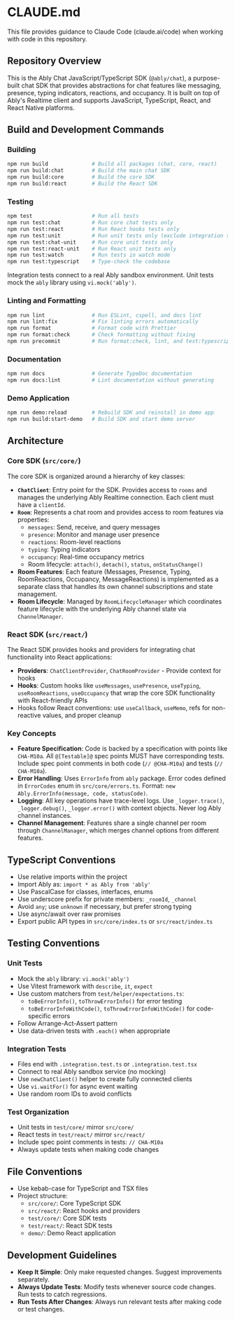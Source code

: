 # CLAUDE.md

This file provides guidance to Claude Code (claude.ai/code) when working with code in this repository.

## Repository Overview

This is the Ably Chat JavaScript/TypeScript SDK (`@ably/chat`), a purpose-built chat SDK that provides abstractions for chat features like messaging, presence, typing indicators, reactions, and occupancy. It is built on top of Ably's Realtime client and supports JavaScript, TypeScript, React, and React Native platforms.

## Build and Development Commands

### Building
```bash
npm run build              # Build all packages (chat, core, react)
npm run build:chat         # Build the main chat SDK
npm run build:core         # Build the core SDK
npm run build:react        # Build the React SDK
```

### Testing
```bash
npm test                   # Run all tests
npm run test:chat          # Run core chat tests only
npm run test:react         # Run React hooks tests only
npm run test:unit          # Run unit tests only (exclude integration tests)
npm run test:chat-unit     # Run core unit tests only
npm run test:react-unit    # Run React unit tests only
npm run test:watch         # Run tests in watch mode
npm run test:typescript    # Type-check the codebase
```

Integration tests connect to a real Ably sandbox environment. Unit tests mock the `ably` library using `vi.mock('ably')`.

### Linting and Formatting
```bash
npm run lint               # Run ESLint, cspell, and docs lint
npm run lint:fix           # Fix linting errors automatically
npm run format             # Format code with Prettier
npm run format:check       # Check formatting without fixing
npm run precommit          # Run format:check, lint, and test:typescript
```

### Documentation
```bash
npm run docs               # Generate TypeDoc documentation
npm run docs:lint          # Lint documentation without generating
```

### Demo Application
```bash
npm run demo:reload        # Rebuild SDK and reinstall in demo app
npm run build:start-demo   # Build SDK and start demo server
```

## Architecture

### Core SDK (`src/core/`)

The core SDK is organized around a hierarchy of key classes:

- **`ChatClient`**: Entry point for the SDK. Provides access to `rooms` and manages the underlying Ably Realtime connection. Each client must have a `clientId`.
- **`Room`**: Represents a chat room and provides access to room features via properties:
  - `messages`: Send, receive, and query messages
  - `presence`: Monitor and manage user presence
  - `reactions`: Room-level reactions
  - `typing`: Typing indicators
  - `occupancy`: Real-time occupancy metrics
  - Room lifecycle: `attach()`, `detach()`, `status`, `onStatusChange()`
- **Room Features**: Each feature (Messages, Presence, Typing, RoomReactions, Occupancy, MessageReactions) is implemented as a separate class that handles its own channel subscriptions and state management.
- **Room Lifecycle**: Managed by `RoomLifecycleManager` which coordinates feature lifecycle with the underlying Ably channel state via `ChannelManager`.

### React SDK (`src/react/`)

The React SDK provides hooks and providers for integrating chat functionality into React applications:

- **Providers**: `ChatClientProvider`, `ChatRoomProvider` - Provide context for hooks
- **Hooks**: Custom hooks like `useMessages`, `usePresence`, `useTyping`, `useRoomReactions`, `useOccupancy` that wrap the core SDK functionality with React-friendly APIs
- Hooks follow React conventions: use `useCallback`, `useMemo`, refs for non-reactive values, and proper cleanup

### Key Concepts

- **Feature Specification**: Code is backed by a specification with points like `CHA-M10a`. All `@[Testable]@` spec points MUST have corresponding tests. Include spec point comments in both code (`// @CHA-M10a`) and tests (`// CHA-M10a`).
- **Error Handling**: Uses `ErrorInfo` from `ably` package. Error codes defined in `ErrorCodes` enum in `src/core/errors.ts`. Format: `new Ably.ErrorInfo(message, code, statusCode)`.
- **Logging**: All key operations have trace-level logs. Use `_logger.trace()`, `_logger.debug()`, `_logger.error()` with context objects. Never log Ably channel instances.
- **Channel Management**: Features share a single channel per room through `ChannelManager`, which merges channel options from different features.

## TypeScript Conventions

- Use relative imports within the project
- Import Ably as: `import * as Ably from 'ably'`
- Use PascalCase for classes, interfaces, enums
- Use underscore prefix for private members: `_roomId`, `_channel`
- Avoid `any`; use `unknown` if necessary, but prefer strong typing
- Use async/await over raw promises
- Export public API types in `src/core/index.ts` or `src/react/index.ts`

## Testing Conventions

### Unit Tests
- Mock the `ably` library: `vi.mock('ably')`
- Use Vitest framework with `describe`, `it`, `expect`
- Use custom matchers from `test/helper/expectations.ts`:
  - `toBeErrorInfo()`, `toThrowErrorInfo()` for error testing
  - `toBeErrorInfoWithCode()`, `toThrowErrorInfoWithCode()` for code-specific errors
- Follow Arrange-Act-Assert pattern
- Use data-driven tests with `.each()` when appropriate

### Integration Tests
- Files end with `.integration.test.ts` or `.integration.test.tsx`
- Connect to real Ably sandbox service (no mocking)
- Use `newChatClient()` helper to create fully connected clients
- Use `vi.waitFor()` for async event waiting
- Use random room IDs to avoid conflicts

### Test Organization
- Unit tests in `test/core/` mirror `src/core/`
- React tests in `test/react/` mirror `src/react/`
- Include spec point comments in tests: `// CHA-M10a`
- Always update tests when making code changes

## File Conventions

- Use kebab-case for TypeScript and TSX files
- Project structure:
  - `src/core/`: Core TypeScript SDK
  - `src/react/`: React hooks and providers
  - `test/core/`: Core SDK tests
  - `test/react/`: React SDK tests
  - `demo/`: Demo React application

## Development Guidelines

- **Keep It Simple**: Only make requested changes. Suggest improvements separately.
- **Always Update Tests**: Modify tests whenever source code changes. Run tests to catch regressions.
- **Run Tests After Changes**: Always run relevant tests after making code or test changes.
